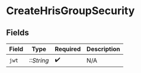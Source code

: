 # CreateHrisGroupSecurity


## Fields

| Field              | Type               | Required           | Description        |
| ------------------ | ------------------ | ------------------ | ------------------ |
| `jwt`              | *::String*         | :heavy_check_mark: | N/A                |